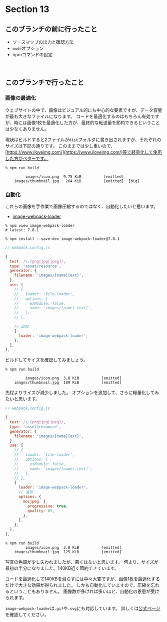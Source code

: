 # Section 13

このブランチの前に行ったこと
--------------------------------

- ソースマップの出力と確認方法
- `mode`オプション
- npmコマンドの設定

　　
　　

このブランチで行ったこと
--------------------------------

### 画像の最適化

ウェブサイトの中で、画像はビジュアル的にも中心的な要素ですが、データ容量が最も大きなファイルになります。
コードを最適化するのはもちろん有効ですが、時には画像1枚を最適化した方が、最終的な転送量を節約できるということは少なくありません。

現状はビルドすると2ファイルが`dist`フォルダに書き出されますが、それぞれのサイズは下記の通りです。
このままでは少し重いので、[https://www.iloveimg.com/](https://www.iloveimg.com/)等で軽量化して使用した方がベターです。

```shell
% npm run build

         images/icon.png  9.75 KiB          [emitted]
    images/thumbnail.jpg   264 KiB          [emitted]  [big]
```

### 自動化

これらの画像を手作業で画像圧縮するのではなく、自動化したいと思います。

- [image-webpack-loader](https://github.com/tcoopman/image-webpack-loader)

```shell
% npm view image-webpack-loader
# latest: 7.0.1

% npm install --save-dev image-webpack-loader@7.0.1
```

```js
// webpack.config.js

{
  test: /\.(png|jpg|jpeg)/,
  type: 'asset/resource',
  generator: {
    filename: 'images/[name][ext]',
  },
  use: [
    // {
    //   loader: 'file-loader',
    //   options: {
    //     esModule: false,
    //     name: 'images/[name].[ext]',
    //   },
    // },

    // 追加
    {
      loader: 'image-webpack-loader',
    },
  ],
},
```

ビルドしてサイズを確認してみましょう。

```shell
% npm run build

         images/icon.png  3.8 KiB          [emitted]
    images/thumbnail.jpg  189 KiB          [emitted]
```

先程よりサイズが減少しました。
オプションを追加して、さらに軽量化してみたいと思います。

```js
// webpack.config.js

{
  test: /\.(png|jpg|jpeg)/,
  type: 'asset/resource',
  generator: {
    filename: 'images/[name][ext]',
  },
  use: [
    // {
    //   loader: 'file-loader',
    //   options: {
    //     esModule: false,
    //     name: 'images/[name].[ext]',
    //   },
    // },
    {
      loader: 'image-webpack-loader',
      // 追加
      options: {
        mozjpeg: {
          progressive: true,
          quality: 65,
        },
      },
    },
  ],
},
```

```shell
% npm run build
         images/icon.png  3.8 KiB          [emitted]
    images/thumbnail.jpg  125 KiB          [emitted]
```

写真の色調が少し失われましたが、悪くはないと思います。
何より、サイズが最初の半分になりました。140KB近く節約できています。

コードを最適化して140KBを減らすには中々大変ですが、画像1枚を最適化するだけで大きな効果が得られました。
しかも自動化していますので、圧縮を忘れるということもありません。
画像数が多ければ多いほど、自動化の恩恵が受けられます。

`image-webpack-loader`は`.gif`や`.svg`にも対応しています。
詳しくは[公式ページ](https://github.com/tcoopman/image-webpack-loader#usage)を確認してください。
